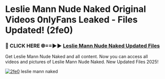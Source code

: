 # Leslie Mann Nude Naked Original Videos 0nlyFans Leaked - Files Updated! (2fe0)

<h3>🔴 CLICK HERE 🌐==►► <a href="https://tinyurl.com/yckcrads" rel="nofollow">Leslie Mann Nude Naked Updated Files</a></h3>

Get Leslie Mann Nude Naked and all content. Now you can access all videos and pictures of Leslie Mann Nude Naked. New Updated Files 2025!

[![2fe0](https://i.imgur.com/hpKpOFt.gif)](https://tinyurl.com/yckcrads)
leslie mann naked